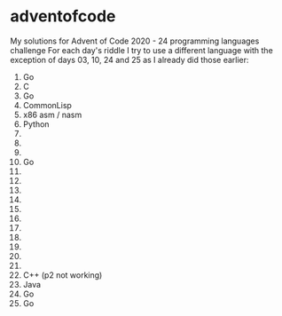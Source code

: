 # adventofcode
My solutions for Advent of Code 2020 - 24 programming languages challenge
For each day's riddle I try to use a different language with the exception of days 03, 10, 24 and 25 as I already did those earlier:
01. Go
02. C
03. Go
04. CommonLisp
05. x86 asm / nasm
06. Python
07.
08.
09.
10. Go
11.
12.
13.
14.
15.
16.
17.
18.
19.
20.
21.
22. C++ (p2 not working)
23. Java
24. Go
25. Go
